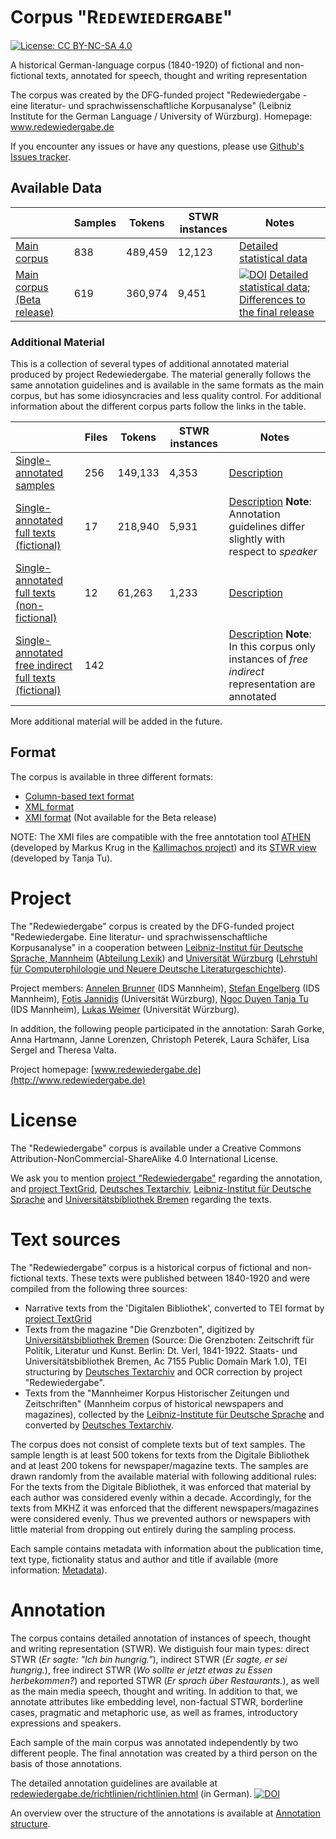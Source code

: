 

# Corpus "Rᴇᴅᴇᴡɪᴇᴅᴇʀɢᴀʙᴇ" 


 [![License: CC BY-NC-SA 4.0](https://img.shields.io/badge/License-CC%20BY--NC--SA%204.0-lightgrey.svg)](https://creativecommons.org/licenses/by-nc-sa/4.0/)

A historical German-language corpus (1840-1920) of fictional and non-fictional texts, annotated for speech, thought and writing representation 

The corpus was created by the DFG-funded project "Redewiedergabe - eine literatur- und sprachwissenschaftliche Korpusanalyse" (Leibniz Institute for the German Language / University of Würzburg). Homepage: www.redewiedergabe.de

If you encounter any issues or have any questions, please use [Github's Issues tracker](https://github.com/redewiedergabe/corpus/issues).

## Available Data

|                            | Samples | Tokens  | STWR instances | Notes                                                   |
|----------------------------|---------|---------|----------------|---------------------------------------------------------|
| [Main corpus](data/main)                | 838     | 489,459 | 12,123         | [Detailed statistical data](resources/docs/main_release_statistics.md)                                                      |
| [Main corpus (Beta release)](data/beta-release) | 619     | 360,974 | 9,451          |   [![DOI](https://zenodo.org/badge/DOI/10.5281/zenodo.2635192.svg)](https://doi.org/10.5281/zenodo.2635192)  [Detailed statistical data](resources/docs/beta_release_statistics.md); [Differences to the final release](resources/docs/differences-main-beta.md)|

### Additional Material
This is a collection of several types of additional annotated material produced by project Redewiedergabe. The material generally follows the same annotation guidelines and is available in the same formats as the main corpus, but has some idiosyncracies and less quality control. For additional information about the different corpus parts follow the links in the table.    

|                            | Files | Tokens  | STWR instances | Notes                                                   |
|----------------------------|---------|---------|----------------|---------------------------------------------------------|
| [Single-annotated samples](data/additional/single_annotated/samples) |  256    | 149,133 | 4,353          |   [Description](resources/docs/single_annotated_samples.md)
| [Single-annotated full texts (fictional)](data/additional/single_annotated/full_fict) |   17   | 218,940|   5,931        |[Description](resources/docs/full_texts.md) **Note**: Annotation guidelines differ slightly with respect to *speaker*   
| [Single-annotated full texts (non-fictional)](data/additional/single_annotated/full_nonfict) |  12    | 61,263|   1,233        |  [Description](resources/docs/full_texts.md)
| [Single-annotated free indirect full texts (fictional)](TODO) | 142 |  |  | [Description](resources/docs/freeindirect-corpus.md) **Note**: In this corpus only instances of *free indirect* representation are annotated

More additional material will be added in the future.

## Format
The corpus is available in three different formats:
* [Column-based text format](resources/docs/column_based_text_format.md)
* [XML format](resources/docs/xml_format.md)
* [XMI format](resources/docs/xmi_format.md) (Not available for the Beta release)

NOTE: The XMI files are compatible with the free anntotation tool [ATHEN](https://gitlab2.informatik.uni-wuerzburg.de/kallimachos/Athen) (developed by Markus Krug in the [Kallimachos project](http://kallimachos.de)) and its [STWR view](https://gitlab2.informatik.uni-wuerzburg.de/kallimachos/Athen/blob/master/de.uniwue.mk.athen/releng/de.uniwue.mk.athen.docu/STWRView.md) (developed by Tanja Tu).

# Project
The "Redewiedergabe" corpus is created by the DFG-funded project "Redewiedergabe. Eine literatur- und sprachwissenschaftliche Korpusanalyse" in a cooperation between [Leibniz-Institut für Deutsche Sprache, Mannheim](http://www1.ids-mannheim.de/lexik/home.html) ([Abteilung Lexik](http://www1.ids-mannheim.de/lexik/home.html)) and [Universität Würzburg](https://www.uni-wuerzburg.de) ([Lehrstuhl für Computerphilologie und Neuere Deutsche Literaturgeschichte](https://www.germanistik.uni-wuerzburg.de/no_cache/lehrstuehle/computerphilologie)). 

Project members: [Annelen Brunner](http://www1.ids-mannheim.de/lexik/personal/brunner.html) (IDS Mannheim), [Stefan Engelberg](http://www1.ids-mannheim.de/lexik/personal/engelberg.html) (IDS Mannheim), [Fotis Jannidis](http://www.jannidis.de/person.html) (Universität Würzburg), [Ngoc Duyen Tanja Tu](https://perso.ids-mannheim.de/seiten/tu.html) (IDS Mannheim), [Lukas Weimer](https://www.germanistik.uni-wuerzburg.de/lehrstuehle/computerphilologie/mitarbeiter/weimer/) (Universität Würzburg).

In addition, the following people participated in the annotation: Sarah Gorke, Anna Hartmann, Janne Lorenzen, Christoph Peterek, Laura Schäfer, Lisa Sergel and Theresa Valta.

Project homepage: [www.redewiedergabe.de](http://www.redewiedergabe.de)

# License

The "Redewiedergabe" corpus is available under a Creative Commons Attribution-NonCommercial-ShareAlike 4.0 International License.

We ask you to mention [project "Redewiedergabe"](http://www.redewiedergabe.de) regarding the annotation, and [project TextGrid](https://textgrid.de/digitale-bibliothek), [Deutsches Textarchiv](http://www.deutschestextarchiv.de), [Leibniz-Institut für Deutsche Sprache](http://www1.ids-mannheim.de) and [Universitätsbibliothek Bremen](http://brema.suub.uni-bremen.de) regarding the texts.

# Text sources
The "Redewiedergabe" corpus is a historical corpus of fictional and non-fictional texts. These texts were published between 1840-1920 and were compiled from the following three sources: 
* Narrative texts from the 'Digitalen Bibliothek', converted to TEI format by [project TextGrid](https://textgrid.de/digitale-bibliothek)
* Texts from the magazine "Die Grenzboten", digitized by [Universitätsbibliothek Bremen](http://brema.suub.uni-bremen.de/grenzboten) (Source: Die Grenzboten: Zeitschrift für Politik, Literatur und Kunst. Berlin: Dt. Verl, 1841-1922. Staats- und Universitätsbibliothek Bremen, Ac 7155 Public Domain Mark 1.0), TEI structuring by [Deutsches Textarchiv](http://www.deutschestextarchiv.de/doku/textquellen#grenzboten) and OCR correction by project "Redewiedergabe".
* Texts from the "Mannheimer Korpus Historischer Zeitungen und Zeitschriften" (Mannheim corpus of historical newspapers and magazines), collected by the [Leibniz-Institute für Deutsche Sprache](https://repos.ids-mannheim.de/mkhz-beschreibung.html) and converted by [Deutsches Textarchiv](http://www.deutschestextarchiv.de/doku/textquellen#mkhz).

The corpus does not consist of complete texts but of text samples. The sample length is at least 500 tokens for texts from the Digitale Bibliothek and at least 200 tokens for newspaper/magazine texts. The samples are drawn randomly from the available material with following additional rules: For the texts from the Digitale Bibliothek, it was enforced that material by each author was considered evenly within a decade. Accordingly, for the texts from MKHZ it was enforced that the different newspapers/magazines were considered evenly. Thus we prevented authors or newspapers with little material from dropping out entirely during the sampling process.
 
Each sample contains metadata with information about the publication time, text type, fictionality status and author and title if available (more information: [Metadata](resources/docs/metadata.md)).  

# Annotation
The corpus contains detailed annotation of instances of speech, thought and writing representation (STWR). We distiguish four main types: direct STWR (_Er sagte: "Ich bin hungrig."_), indirect STWR (_Er sagte, er sei hungrig._), free indirect STWR (_Wo sollte er jetzt etwas zu Essen herbekommen?_) and reported STWR (_Er sprach über Restaurants._), as well as the main media speech, thought and writing. In addition to that, we annotate attributes like embedding level, non-factual STWR, borderline cases, pragmatic and metaphoric use, as well as frames, introductory expressions and speakers. 

Each sample of the main corpus was annotated independently by two different people. The final annotation was created by a third person on the basis of those annotations. 

The detailed annotation guidelines are available at [redewiedergabe.de/richtlinien/richtlinien.html](http://redewiedergabe.de/richtlinien/richtlinien.html) (in German). [![DOI](https://zenodo.org/badge/DOI/10.5281/zenodo.2634995.svg)](https://doi.org/10.5281/zenodo.2634995)

An overview over the structure of the annotations is available at [Annotation structure](resources/docs/annotation_structure.md).


